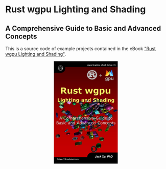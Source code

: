 # Rust wgpu Lighting and Shading 
## A Comprehensive Guide to Basic and Advanced Concepts

This is a source code of example projects contained in the eBook ["Rust wgpu Lighting and Shading"](https://www.amazon.com/exec/obidos/ASIN/B0CLL5CT94/unicadinccom-20). 

<p align="center">
<a href="https://drxudotnet.com"><img src="assets/cover.jpg" width="200" height="320"></a>
</p>


